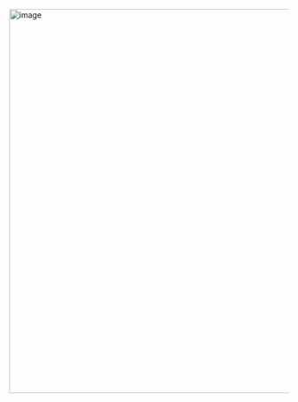 <img width="694" alt="image" src="https://github.com/cnetsec/bucketsverify/assets/86935257/b4fd3f10-063f-4367-b304-7a6cbd94fe71">
